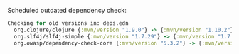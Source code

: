 Scheduled outdated dependency check:
```clojure
Checking for old versions in: deps.edn
  org.clojure/clojure {:mvn/version "1.9.0"} -> {:mvn/version "1.10.2"}
  org.slf4j/slf4j-simple {:mvn/version "1.7.29"} -> {:mvn/version "1.7.30"}
  org.owasp/dependency-check-core {:mvn/version "5.3.2"} -> {:mvn/version "6.1.1"}
```
